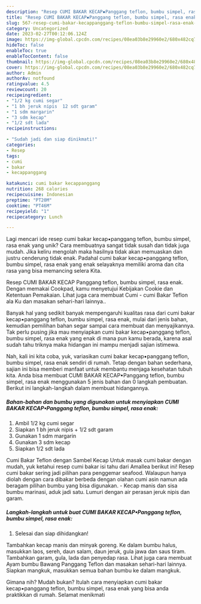```yaml
---
description: "Resep CUMI BAKAR KECAP▪Panggang teflon, bumbu simpel, rasa enak yang Bisa Manjain Lidah"
title: "Resep CUMI BAKAR KECAP▪Panggang teflon, bumbu simpel, rasa enak yang Bisa Manjain Lidah"
slug: 567-resep-cumi-bakar-kecappanggang-teflon-bumbu-simpel-rasa-enak-yang-bisa-manjain-lidah
category: Uncategorized
date: 2023-02-27T00:12:06.124Z
image: https://img-global.cpcdn.com/recipes/08ea03b8e29960e2/680x482cq70/cumi-bakar-kecappanggang-teflon-bumbu-simpel-rasa-enak-foto-resep-utama.jpg
hideToc: false
enableToc: true
enableTocContent: false
thumbnail: https://img-global.cpcdn.com/recipes/08ea03b8e29960e2/680x482cq70/cumi-bakar-kecappanggang-teflon-bumbu-simpel-rasa-enak-foto-resep-utama.jpg
cover: https://img-global.cpcdn.com/recipes/08ea03b8e29960e2/680x482cq70/cumi-bakar-kecappanggang-teflon-bumbu-simpel-rasa-enak-foto-resep-utama.jpg
author: Admin
authorAv: notfound
ratingvalue: 4.5
reviewcount: 20
recipeingredient:
- "1/2 kg cumi segar"
- "1 bh jeruk nipis  12 sdt garam"
- "1 sdm margarin"
- "3 sdm kecap"
- "1/2 sdt lada"
recipeinstructions:

- "Sudah jadi dan siap dinikmati!"
categories:
- Resep
tags:
- cumi
- bakar
- kecappanggang

katakunci: cumi bakar kecappanggang 
nutrition: 268 calories
recipecuisine: Indonesian
preptime: "PT20M"
cooktime: "PT46M"
recipeyield: "1"
recipecategory: Lunch

---
```





Lagi mencari ide resep cumi bakar kecap▪panggang teflon, bumbu simpel, rasa enak yang unik? Cara membuatnya sangat tidak susah dan tidak juga mudah. Jika keliru mengolah maka hasilnya tidak akan memuaskan dan justru cenderung tidak enak. Padahal cumi bakar kecap▪panggang teflon, bumbu simpel, rasa enak yang enak selayaknya memiliki aroma dan cita rasa yang bisa memancing selera Kita.





Resep CUMI BAKAR KECAP Panggang teflon, bumbu simpel, rasa enak. Dengan memakai Cookpad, kamu menyetujui Kebijakan Cookie dan Ketentuan Pemakaian. Lihat juga cara membuat Cumi - cumi Bakar Teflon ala Ku dan masakan sehari-hari lainnya..

Banyak hal yang sedikit banyak mempengaruhi kualitas rasa dari cumi bakar kecap▪panggang teflon, bumbu simpel, rasa enak, mulai dari jenis bahan, kemudian pemilihan bahan segar sampai cara membuat dan menyajikannya. Tak perlu pusing jika mau menyiapkan cumi bakar kecap▪panggang teflon, bumbu simpel, rasa enak yang enak di mana pun kamu berada, karena asal sudah tahu triknya maka hidangan ini mampu menjadi sajian istimewa.






Nah, kali ini kita coba, yuk, variasikan cumi bakar kecap▪panggang teflon, bumbu simpel, rasa enak sendiri di rumah. Tetap dengan bahan sederhana, sajian ini bisa memberi manfaat untuk membantu menjaga kesehatan tubuh kita. Anda bisa membuat CUMI BAKAR KECAP▪Panggang teflon, bumbu simpel, rasa enak menggunakan 5 jenis bahan dan 0 langkah pembuatan. Berikut ini langkah-langkah dalam membuat hidangannya.

<!--inarticleads1-->

##### Bahan-bahan dan bumbu yang digunakan untuk menyiapkan CUMI BAKAR KECAP▪Panggang teflon, bumbu simpel, rasa enak:

1. Ambil 1/2 kg cumi segar
1. Siapkan 1 bh jeruk nipis + 1/2 sdt garam
1. Gunakan 1 sdm margarin
1. Gunakan 3 sdm kecap
1. Siapkan 1/2 sdt lada


Cumi Bakar Teflon dengan Sambel Kecap Untuk masak cumi bakar dengan mudah, yuk ketahui resep cumi bakar isi tahu dari Amallea berikut ini! Resep cumi bakar sering jadi pilihan para penggemar seafood. Walaupun hanya diolah dengan cara dibakar berbeda dengan olahan cumi asin namun ada beragam pilihan bumbu yang bisa digunakan. - Kecap manis dan sisa bumbu marinasi, aduk jadi satu. Lumuri dengan air perasan jeruk nipis dan garam. 

<!--inarticleads2-->

##### Langkah-langkah untuk buat CUMI BAKAR KECAP▪Panggang teflon, bumbu simpel, rasa enak:


1. Selesai dan siap dihidangkan!

Tambahkan kecap manis dan minyak goreng. Ke dalam bumbu halus, masukkan laos, sereh, daun salam, daun jeruk, gula jawa dan saus tiram. Tambahkan garam, gula, lada dan penyedap rasa. Lihat juga cara membuat Ayam bumbu Bawang Panggang Teflon dan masakan sehari-hari lainnya. Siapkan mangkuk, masukkan semua bahan bumbu ke dalam mangkuk. 

Gimana nih? Mudah bukan? Itulah cara menyiapkan cumi bakar kecap▪panggang teflon, bumbu simpel, rasa enak yang bisa anda praktikkan di rumah. Selamat menikmati
